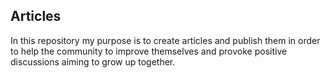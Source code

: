 ## Articles

In this repository my purpose is to create articles and publish them in order to help the community to improve themselves and provoke positive discussions aiming to grow up together.
